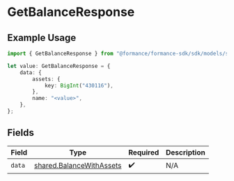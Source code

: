 # GetBalanceResponse

## Example Usage

```typescript
import { GetBalanceResponse } from "@formance/formance-sdk/sdk/models/shared";

let value: GetBalanceResponse = {
    data: {
        assets: {
            key: BigInt("430116"),
        },
        name: "<value>",
    },
};
```

## Fields

| Field                                                                       | Type                                                                        | Required                                                                    | Description                                                                 |
| --------------------------------------------------------------------------- | --------------------------------------------------------------------------- | --------------------------------------------------------------------------- | --------------------------------------------------------------------------- |
| `data`                                                                      | [shared.BalanceWithAssets](../../../sdk/models/shared/balancewithassets.md) | :heavy_check_mark:                                                          | N/A                                                                         |